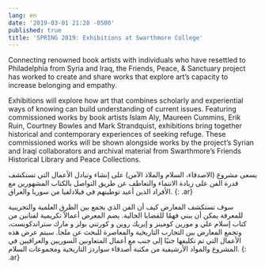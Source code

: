 ```yaml
---
lang: en
date: '2019-03-01 21:28 -0500'
published: true
title: 'SPRING 2019: Exhibitions at Swarthmore College'
---
```


Connecting renowned book artists with individuals who have resettled to Philadelphia from Syria and Iraq, the Friends, Peace, & Sanctuary project has worked to create and share works that explore art’s capacity to increase belonging and empathy. 

Exhibitions will explore how art that combines scholarly and experiential ways of knowing can build understanding of current issues. Featuring commissioned works by book artists Islam Aly, Maureen Cummins, Erik Ruin, Courtney Bowles and Mark Strandquist, exhibitions bring together historical and contemporary experiences of seeking refuge. These commissioned works will be shown alongside works by the project’s Syrian and Iraqi collaborators and archival material from Swarthmore’s Friends Historical Library and Peace Collections.

يسعى مشروع (الاصدقاء، السلام والملاذ الآمن) على إنشاء وتبادل الأعمال التي تستكشف قدرة الفن على زيادة الانتماء والتعاطف عن طريق التواصل بالكتاب المشهورين مع الأفراد الذين أعيد توطينهم في فيلادلفيا من سوريا والعراق.
{: .ar}

سوف تستكشف المعارض كيف أن الفن الذي يجمع بين الطرق العلمية والتجريبية للمعرفة يمكن أن يبني فهمًا للقضايا الحالية. يضم المعرض أعمالاً تكريمية لفنانين من كتاب إسلام علي و مورين كومينز و إيريك روين و كورتني بولز و مارك ستراندكويست، وتجمع المعارض بين التجارب التاريخية والمعاصرة للبحث عن ملجأ. سيتم عرض هذه الأعمال التي تم تكليفها جنبًا إلى جنب مع أعمال المتعاونين السوريين والعراقيين في المشروع والمواد الأرشيفية من مكتبة أصدقاء سواردز التاريخية ومجموعات السلام.
{: .ar}
